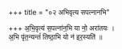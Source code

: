 +++
title = "०२ अभिवृत्य सपत्नानभि"

+++
अ॒भि॒वृत्य॑ स॒पत्ना॑न॒भि या नो॒ अरा॑तयः ।  
अ॒भि पृ॑त॒न्यन्तं॑ तिष्ठा॒भि यो न॑ इर॒स्यति॑ ॥
